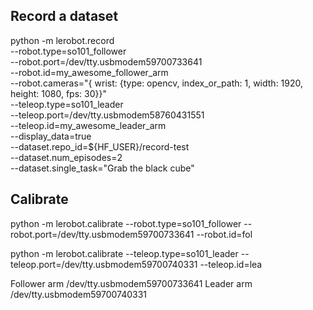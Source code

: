 ## Record a dataset

python -m lerobot.record \
    --robot.type=so101_follower \
    --robot.port=/dev/tty.usbmodem59700733641 \
    --robot.id=my_awesome_follower_arm \
    --robot.cameras="{ wrist: {type: opencv, index_or_path: 1, width: 1920, height: 1080, fps: 30}}" \
    --teleop.type=so101_leader \
    --teleop.port=/dev/tty.usbmodem58760431551 \
    --teleop.id=my_awesome_leader_arm \
    --display_data=true \
    --dataset.repo_id=${HF_USER}/record-test \
    --dataset.num_episodes=2 \
    --dataset.single_task="Grab the black cube"

## Calibrate 

python -m lerobot.calibrate --robot.type=so101_follower --robot.port=/dev/tty.usbmodem59700733641 --robot.id=fol


python -m lerobot.calibrate --teleop.type=so101_leader --teleop.port=/dev/tty.usbmodem59700740331 --teleop.id=lea 

Follower arm
/dev/tty.usbmodem59700733641
Leader arm
/dev/tty.usbmodem59700740331